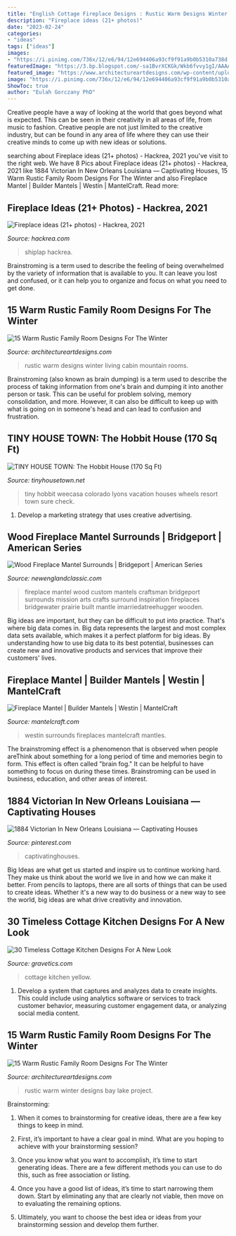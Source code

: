 ```yaml
---
title: "English Cottage Fireplace Designs : Rustic Warm Designs Winter Living Cabin Mountain Rooms"
description: "Fireplace ideas (21+ photos)"
date: "2023-02-24"
categories:
- "ideas"
tags: ["ideas"]
images:
- "https://i.pinimg.com/736x/12/e6/94/12e694406a93cf9f91a9b0b5310a738d.jpg"
featuredImage: "https://3.bp.blogspot.com/-sa1BvrXCKGk/Wkb6fvvy1gI/AAAAAAAAe00/cygjp3Y6r6grspPdzLYUjFr6ZfoD-cJIwCLcBGAs/s1600/hobbit-tiny-house-6.jpg"
featured_image: "https://www.architectureartdesigns.com/wp-content/uploads/2014/10/15-Warm-Rustic-Family-Room-Designs-For-The-Winter-10-630x871.jpg"
image: "https://i.pinimg.com/736x/12/e6/94/12e694406a93cf9f91a9b0b5310a738d.jpg"
ShowToc: true
author: "Eulah Gorczany PhD"
---
```



Creative people have a way of looking at the world that goes beyond what is expected. This can be seen in their creativity in all areas of life, from music to fashion. Creative people are not just limited to the creative industry, but can be found in any area of life where they can use their creative minds to come up with new ideas or solutions.

	

		
searching about Fireplace ideas (21+ photos) - Hackrea, 2021 you've visit to the right web. We have 8 Pics about Fireplace ideas (21+ photos) - Hackrea, 2021 like 1884 Victorian In New Orleans Louisiana — Captivating Houses, 15 Warm Rustic Family Room Designs For The Winter and also Fireplace Mantel | Builder Mantels | Westin | MantelCraft. Read more:
		
    
## Fireplace Ideas (21+ Photos) - Hackrea, 2021

<img loading=lazy src="https://www.hackrea.com/wp-content/uploads/2021/03/Shiplap-fireplace-decorating-ideas-3.jpg" onerror="this.onerror=null;this.src='https://tse4.mm.bing.net/th?id=OIP.q9gfrVLePFElLmqRBYeBswHaJP&amp;pid=15.1';" alt="Fireplace ideas (21+ photos) - Hackrea, 2021">

_Source: hackrea.com_

>shiplap hackrea. 

	

Brainstroming is a term used to describe the feeling of being overwhelmed by the variety of information that is available to you. It can leave you lost and confused, or it can help you to organize and focus on what you need to get done.

    
## 15 Warm Rustic Family Room Designs For The Winter

<img loading=lazy src="http://www.architectureartdesigns.com/wp-content/uploads/2014/10/15-Warm-Rustic-Family-Room-Designs-For-The-Winter-12-630x883.jpg" onerror="this.onerror=null;this.src='https://tse1.mm.bing.net/th?id=OIP.Itgj3dTGvYmXyyCREI6akQHaKY&amp;pid=15.1';" alt="15 Warm Rustic Family Room Designs For The Winter">

_Source: architectureartdesigns.com_

>rustic warm designs winter living cabin mountain rooms. 

	

Brainstroming (also known as brain dumping) is a term used to describe the process of taking information from one's brain and dumping it into another person or task. This can be useful for problem solving, memory consolidation, and more. However, it can also be difficult to keep up with what is going on in someone's head and can lead to confusion and frustration.

    
## TINY HOUSE TOWN: The Hobbit House (170 Sq Ft)

<img loading=lazy src="https://3.bp.blogspot.com/-sa1BvrXCKGk/Wkb6fvvy1gI/AAAAAAAAe00/cygjp3Y6r6grspPdzLYUjFr6ZfoD-cJIwCLcBGAs/s1600/hobbit-tiny-house-6.jpg" onerror="this.onerror=null;this.src='https://tse3.mm.bing.net/th?id=OIP.Xeb41yCv9oiwTE3OqRoGgQHaHa&amp;pid=15.1';" alt="TINY HOUSE TOWN: The Hobbit House (170 Sq Ft)">

_Source: tinyhousetown.net_

>tiny hobbit weecasa colorado lyons vacation houses wheels resort town sure check. 

	

1. Develop a marketing strategy that uses creative advertising.

    
## Wood Fireplace Mantel Surrounds | Bridgeport | American Series

<img loading=lazy src="http://cdn1.bigcommerce.com/server800/958cf/products/111/images/489/bridgeport-wood-mantel-3__79557.1308768201.800.500.jpg?c=2" onerror="this.onerror=null;this.src='https://tse4.mm.bing.net/th?id=OIP.ABWHfG6av3fY_ggN1Z0aoQHaF7&amp;pid=15.1';" alt="Wood Fireplace Mantel Surrounds | Bridgeport | American Series">

_Source: newenglandclassic.com_

>fireplace mantel wood custom mantels craftsman bridgeport surrounds mission arts crafts surround inspiration fireplaces bridgewater prairie built mantle imarriedatreehugger wooden. 

	

Big ideas are important, but they can be difficult to put into practice. That's where big data comes in. Big data represents the largest and most complex data sets available, which makes it a perfect platform for big ideas. By understanding how to use big data to its best potential, businesses can create new and innovative products and services that improve their customers' lives.

    
## Fireplace Mantel | Builder Mantels | Westin | MantelCraft

<img loading=lazy src="https://cdn1.bigcommerce.com/server3600/561fc/products/102/images/4413/westin_white__25558.1463173787.1280.1280.jpg?c=2" onerror="this.onerror=null;this.src='https://tse2.mm.bing.net/th?id=OIP.A2jwwXvaPORZ3qPsSVwm4AHaJ4&amp;pid=15.1';" alt="Fireplace Mantel | Builder Mantels | Westin | MantelCraft">

_Source: mantelcraft.com_

>westin surrounds fireplaces mantelcraft mantles. 

	

The brainstroming effect is a phenomenon that is observed when people areThink about something for a long period of time and memories begin to form. This effect is often called "brain fog." It can be helpful to have something to focus on during these times. Brainstroming can be used in business, education, and other areas of interest.

    
## 1884 Victorian In New Orleans Louisiana — Captivating Houses

<img loading=lazy src="https://i.pinimg.com/736x/12/e6/94/12e694406a93cf9f91a9b0b5310a738d.jpg" onerror="this.onerror=null;this.src='https://tse4.mm.bing.net/th?id=OIP.ELXDjCKVleMlxfa0Eo_gggHaLH&amp;pid=15.1';" alt="1884 Victorian In New Orleans Louisiana — Captivating Houses">

_Source: pinterest.com_

>captivatinghouses. 

	

Big Ideas are what get us started and inspire us to continue working hard. They make us think about the world we live in and how we can make it better. From pencils to laptops, there are all sorts of things that can be used to create ideas. Whether it's a new way to do business or a new way to see the world, big ideas are what drive creativity and innovation.

    
## 30 Timeless Cottage Kitchen Designs For A New Look

<img loading=lazy src="http://www.gravetics.com/wp-content/uploads/2017/12/Yellow-Cottage-Kitchen.jpg" onerror="this.onerror=null;this.src='https://tse4.mm.bing.net/th?id=OIP.7j7kLc-W5Ebuj6EbwH5UBQHaJ4&amp;pid=15.1';" alt="30 Timeless Cottage Kitchen Designs For A New Look">

_Source: gravetics.com_

>cottage kitchen yellow. 

	

1. Develop a system that captures and analyzes data to create insights. This could include using analytics software or services to track customer behavior, measuring customer engagement data, or analyzing social media content. 

    
## 15 Warm Rustic Family Room Designs For The Winter

<img loading=lazy src="https://www.architectureartdesigns.com/wp-content/uploads/2014/10/15-Warm-Rustic-Family-Room-Designs-For-The-Winter-10-630x871.jpg" onerror="this.onerror=null;this.src='https://tse1.mm.bing.net/th?id=OIP.Ko9khXBOsRAt9MNm0C6O8wHaKP&amp;pid=15.1';" alt="15 Warm Rustic Family Room Designs For The Winter">

_Source: architectureartdesigns.com_

>rustic warm winter designs bay lake project. 

	

Brainstorming:
1. When it comes to brainstorming for creative ideas, there are a few key things to keep in mind.
2. First, it’s important to have a clear goal in mind. What are you hoping to achieve with your brainstorming session?

3. Once you know what you want to accomplish, it’s time to start generating ideas. There are a few different methods you can use to do this, such as free association or listing.

4. Once you have a good list of ideas, it’s time to start narrowing them down. Start by eliminating any that are clearly not viable, then move on to evaluating the remaining options.

5. Ultimately, you want to choose the best idea or ideas from your brainstorming session and develop them further.

